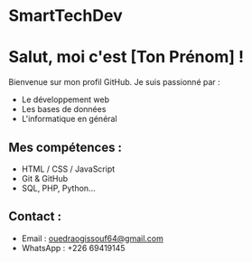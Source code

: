 # SmartTechDev
# Salut, moi c'est [Ton Prénom] !

Bienvenue sur mon profil GitHub. Je suis passionné par :
- Le développement web
- Les bases de données
- L'informatique en général

## Mes compétences :
- HTML / CSS / JavaScript
- Git & GitHub
- SQL, PHP, Python...

 ## Contact :
- Email : ouedraogissouf64@gmail.com
- WhatsApp : +226 69419145
